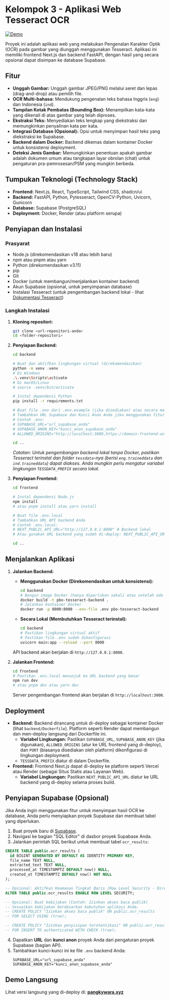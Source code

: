 # Kelompok 3 - Aplikasi Web Tesseract OCR

[![Demo](https://img.shields.io/badge/Demo-Kunjungi%20Aplikasi%20Langsung-blue?style=for-the-badge&logo=vercel)](https://pangkywara.xyz)

Proyek ini adalah aplikasi web yang melakukan Pengenalan Karakter Optik (OCR) pada gambar yang diunggah menggunakan Tesseract. Aplikasi ini memiliki frontend Next.js dan backend FastAPI, dengan hasil yang secara opsional dapat disimpan ke database Supabase.

## Fitur

*   **Unggah Gambar:** Unggah gambar JPEG/PNG melalui seret dan lepas (drag-and-drop) atau pemilih file.
*   **OCR Multi-bahasa:** Mendukung pengenalan teks bahasa Inggris (`eng`) dan Indonesia (`ind`).
*   **Tampilan Kotak Pembatas (Bounding Box):** Menampilkan kata-kata yang dikenali di atas gambar yang telah diproses.
*   **Ekstraksi Teks:** Menyediakan teks lengkap yang diekstraksi dan memungkinkan penyalinan kata per kata.
*   **Integrasi Database (Opsional):** Opsi untuk menyimpan hasil teks yang diekstraksi ke Supabase.
*   **Backend dalam Docker:** Backend dikemas dalam kontainer Docker untuk konsistensi deployment.
*   **Deteksi Jenis Gambar:** Memungkinkan penentuan apakah gambar adalah dokumen umum atau tangkapan layar obrolan (chat) untuk pengaturan pra-pemrosesan/PSM yang mungkin berbeda.

## Tumpukan Teknologi (Technology Stack)

*   **Frontend:** Next.js, React, TypeScript, Tailwind CSS, shadcn/ui
*   **Backend:** FastAPI, Python, Pytesseract, OpenCV-Python, Uvicorn, Gunicorn
*   **Database:** Supabase (PostgreSQL)
*   **Deployment:** Docker, Render (atau platform serupa)

## Penyiapan dan Instalasi

### Prasyarat

*   Node.js (direkomendasikan v18 atau lebih baru)
*   npm atau pnpm atau yarn
*   Python (direkomendasikan v3.11)
*   pip
*   Git
*   Docker (untuk membangun/menjalankan kontainer backend)
*   Akun Supabase (opsional, untuk penyimpanan database)
*   Instalasi Tesseract (untuk pengembangan backend lokal - lihat [Dokumentasi Tesseract](https://tesseract-ocr.github.io/tessdoc/Installation.html))

### Langkah Instalasi

1.  **Kloning repositori:**
    ```bash
    git clone <url-repositori-anda>
    cd <folder-repositori>
    ```

2.  **Penyiapan Backend:**
    ```bash
    cd backend

    # Buat dan aktifkan lingkungan virtual (direkomendasikan)
    python -m venv .venv
    # Di Windows
    .\.venv\Scripts\activate
    # Di macOS/Linux
    # source .venv/bin/activate

    # Instal dependensi Python
    pip install -r requirements.txt

    # Buat file .env dari .env.example (jika disediakan) atau secara manual
    # Tambahkan URL Supabase dan Kunci Anon Anda jika menggunakan fitur DB
    # Contoh .env:
    # SUPABASE_URL="url_supabase_anda"
    # SUPABASE_ANON_KEY="kunci_anon_supabase_anda"
    # ALLOWED_ORIGINS="http://localhost:3000,https://domain-frontend-anda.com" # Tambahkan URL frontend Anda untuk CORS

    cd ..
    ```
    *Catatan: Untuk pengembangan backend lokal tanpa Docker, pastikan Tesseract terinstal dan folder `tessdata`-nya (berisi `eng.traineddata` dan `ind.traineddata`) dapat diakses. Anda mungkin perlu mengatur variabel lingkungan `TESSDATA_PREFIX` secara lokal.*

3.  **Penyiapan Frontend:**
    ```bash
    cd frontend

    # Instal dependensi Node.js
    npm install
    # atau pnpm install atau yarn install

    # Buat file .env.local
    # Tambahkan URL API backend Anda
    # Contoh .env.local:
    # NEXT_PUBLIC_API_URL="http://127.0.0.1:8000" # Backend lokal
    # Atau gunakan URL backend yang sudah di-deploy: NEXT_PUBLIC_API_URL="https://backend-anda.onrender.com"

    cd ..
    ```

## Menjalankan Aplikasi

1.  **Jalankan Backend:**
    *   **Menggunakan Docker (Direkomendasikan untuk konsistensi):**
        ```bash
        cd backend
        # Bangun image Docker (hanya diperlukan sekali atau setelah ada perubahan)
        docker build -t pbo-tesseract-backend .
        # Jalankan kontainer Docker
        docker run -p 8000:8000 --env-file .env pbo-tesseract-backend
        ```
    *   **Secara Lokal (Membutuhkan Tesseract terinstal):**
        ```bash
        cd backend
        # Pastikan lingkungan virtual aktif
        # Pastikan file .env sudah dikonfigurasi
        uvicorn main:app --reload --port 8000
        ```
    API backend akan berjalan di `http://127.0.0.1:8000`.

2.  **Jalankan Frontend:**
    ```bash
    cd frontend
    # Pastikan .env.local menunjuk ke URL backend yang benar
    npm run dev
    # atau pnpm dev atau yarn dev
    ```
    Server pengembangan frontend akan berjalan di `http://localhost:3000`.

## Deployment

*   **Backend:** Backend dirancang untuk di-deploy sebagai kontainer Docker (lihat `backend/Dockerfile`). Platform seperti Render dapat membangun dan men-deploy langsung dari Dockerfile ini.
    *   **Variabel Lingkungan:** Pastikan `SUPABASE_URL`, `SUPABASE_ANON_KEY` (jika digunakan), `ALLOWED_ORIGINS` (atur ke URL frontend yang di-deploy), dan `PORT` (biasanya disediakan oleh platform) dikonfigurasi di lingkungan deployment.
    *   `TESSDATA_PREFIX` diatur di dalam Dockerfile.
*   **Frontend:** Frontend Next.js dapat di-deploy ke platform seperti Vercel atau Render (sebagai Situs Statis atau Layanan Web).
    *   **Variabel Lingkungan:** Pastikan `NEXT_PUBLIC_API_URL` diatur ke URL backend yang di-deploy selama proses build.

## Penyiapan Supabase (Opsional)

Jika Anda ingin menggunakan fitur untuk menyimpan hasil OCR ke database, Anda perlu menyiapkan proyek Supabase dan membuat tabel yang diperlukan.

1.  Buat proyek baru di [Supabase](https://supabase.com/).
2.  Navigasi ke bagian "SQL Editor" di dasbor proyek Supabase Anda.
3.  Jalankan perintah SQL berikut untuk membuat tabel `ocr_results`:

```sql
CREATE TABLE public.ocr_results (
  id BIGINT GENERATED BY DEFAULT AS IDENTITY PRIMARY KEY,
  file_name TEXT NULL,
  extracted_text TEXT NULL,
  processed_at TIMESTAMPTZ DEFAULT now() NULL,
  created_at TIMESTAMPTZ DEFAULT now() NOT NULL
);

-- Opsional: Aktifkan Keamanan Tingkat Baris (Row Level Security - Direkomendasikan)
ALTER TABLE public.ocr_results ENABLE ROW LEVEL SECURITY;

-- Opsional: Buat kebijakan (Contoh: Izinkan akses baca publik)
-- Sesuaikan kebijakan berdasarkan kebutuhan aplikasi Anda.
-- CREATE POLICY "Izinkan akses baca publik" ON public.ocr_results
-- FOR SELECT USING (true);

-- CREATE POLICY "Izinkan penyisipan terotentikasi" ON public.ocr_results
-- FOR INSERT TO authenticated WITH CHECK (true);
```

4.  Dapatkan **URL** dan **kunci anon** proyek Anda dari pengaturan proyek Supabase (bagian API).
5.  Tambahkan kunci-kunci ini ke file `.env` backend Anda:
    ```
    SUPABASE_URL="url_supabase_anda"
    SUPABASE_ANON_KEY="kunci_anon_supabase_anda"
    ```

## Demo Langsung

Lihat versi langsung yang di-deploy di: **[pangkywara.xyz](https://pangkywara.xyz)**
